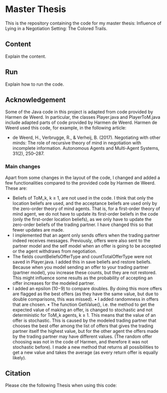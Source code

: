 # Master Thesis
This is the repository containing the code for my master thesis: Influence of Lying in a Negotiation Setting: The Colored Trails.

## Content
Explain the content.

## Run
Explain how to run the code.

## Acknowledgement
Some of the Java code in this project is adapted from code provided by Harmen de Weerd. 
In particular, the classes Player.java and PlayerToM.java include adapted parts of code provided by Harmen de Weerd. 
Harmen de Weerd used this code, for example, in the following article:

* de Weerd, H., Verbrugge, R., & Verheij, B. (2017). Negotiating with other minds: The role of recursive theory of mind in negotiation with incomplete information. Autonomous Agents and Multi-Agent Systems, 31(2), 250–287.

### Main changes
Apart from some changes in the layout of the code, I changed and added a few functionalities compared to the provided code by Harmen de Weerd. These are:

* Beliefs of ToM_k, k ≥ 1, are not used in the code. I think that only the location beliefs are used, and the acceptance beliefs are used only by the zero-order theory of mind agents. That is, for a first-order theory of mind agent, we do not have to update its first-order beliefs in the code (only the first-order location beliefs), as we only have to update the zero-order beliefs of the trading partner. I have changed this so that fewer updates are made.
* I implemented that an agent only sends offers when the trading partner indeed receives messages. Previously, offers were also sent to the partner model and the self model when an offer is going to be accepted or the agent withdraws from negotiation.
* The fields countBeliefsOfferType and countTotalOfferType were not saved in Player.java. I added this in save beliefs and restore beliefs. Because when you model sending an offer to your trading partner (partner model), you increase these counts, but they are not restored. This might influence some results as the probability of accepting an offer increases for the modeled partner.
* I added an epsilon (10−9) to compare doubles. By doing this more offers are flagged as the best offers (as they have the same value, but due to double comparisons, this was missed).
• I added randomness in offers that are chosen.
• The function GetValue(), i.e. the method to get the expected value of making an offer, is changed to stochastic and not deterministic for ToM_k agents, k ≥ 1. This means that the value of an offer is stochastic. This is caused by the modeled trading partner that chooses the best offer among the list of offers that gives the trading partner itself the highest value, but for the other agent the offers made by the trading partner may have different values. (The random offer choosing was not in the code of Harmen, and therefore it was not stochastic before). I made a new method that returns all possibilities to get a new value and takes the average (as every return offer is equally likely).

## Citation
Please cite the following Thesis when using this code:
